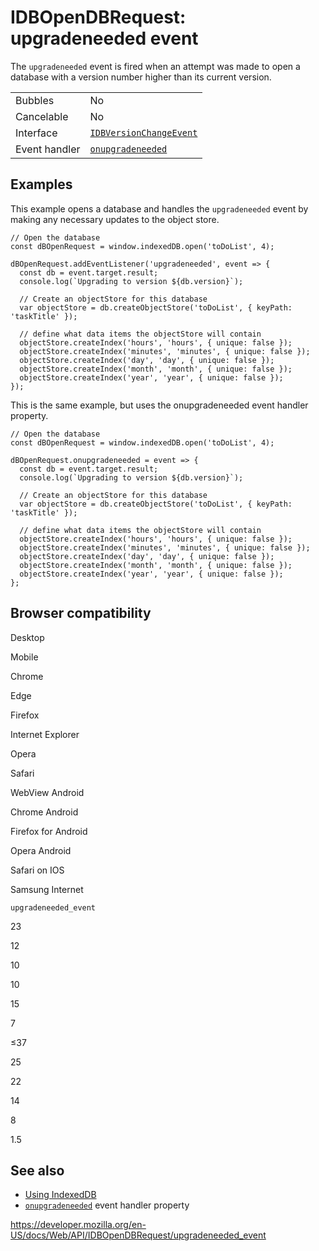 IDBOpenDBRequest: upgradeneeded event
=====================================

The `upgradeneeded` event is fired when an attempt was made to open a database with a version number higher than its current version.

<table><tbody><tr class="odd"><td>Bubbles</td><td>No</td></tr><tr class="even"><td>Cancelable</td><td>No</td></tr><tr class="odd"><td>Interface</td><td><a href="../idbversionchangeevent"><code>IDBVersionChangeEvent</code></a></td></tr><tr class="even"><td>Event handler</td><td><a href="onupgradeneeded"><code>onupgradeneeded</code></a></td></tr></tbody></table>

Examples
--------

This example opens a database and handles the `upgradeneeded` event by making any necessary updates to the object store.

    // Open the database
    const dBOpenRequest = window.indexedDB.open('toDoList', 4);

    dBOpenRequest.addEventListener('upgradeneeded', event => {
      const db = event.target.result;
      console.log(`Upgrading to version ${db.version}`);

      // Create an objectStore for this database
      var objectStore = db.createObjectStore('toDoList', { keyPath: 'taskTitle' });

      // define what data items the objectStore will contain
      objectStore.createIndex('hours', 'hours', { unique: false });
      objectStore.createIndex('minutes', 'minutes', { unique: false });
      objectStore.createIndex('day', 'day', { unique: false });
      objectStore.createIndex('month', 'month', { unique: false });
      objectStore.createIndex('year', 'year', { unique: false });
    });

This is the same example, but uses the onupgradeneeded event handler property.

    // Open the database
    const dBOpenRequest = window.indexedDB.open('toDoList', 4);

    dBOpenRequest.onupgradeneeded = event => {
      const db = event.target.result;
      console.log(`Upgrading to version ${db.version}`);

      // Create an objectStore for this database
      var objectStore = db.createObjectStore('toDoList', { keyPath: 'taskTitle' });

      // define what data items the objectStore will contain
      objectStore.createIndex('hours', 'hours', { unique: false });
      objectStore.createIndex('minutes', 'minutes', { unique: false });
      objectStore.createIndex('day', 'day', { unique: false });
      objectStore.createIndex('month', 'month', { unique: false });
      objectStore.createIndex('year', 'year', { unique: false });
    };

Browser compatibility
---------------------

Desktop

Mobile

Chrome

Edge

Firefox

Internet Explorer

Opera

Safari

WebView Android

Chrome Android

Firefox for Android

Opera Android

Safari on IOS

Samsung Internet

`upgradeneeded_event`

23

12

10

10

15

7

≤37

25

22

14

8

1.5

See also
--------

-   [Using IndexedDB](../indexeddb_api/using_indexeddb)
-   [`onupgradeneeded`](onupgradeneeded) event handler property

<a href="https://developer.mozilla.org/en-US/docs/Web/API/IDBOpenDBRequest/upgradeneeded_event" class="_attribution-link">https://developer.mozilla.org/en-US/docs/Web/API/IDBOpenDBRequest/upgradeneeded_event</a>
